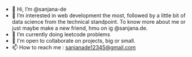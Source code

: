 - 👋 Hi, I’m @sanjana-de
- 👀 I’m interested in web development the most, followed by a little bit of data science from the technical standpoint. To know more about me or just maybe make a new friend, hmu on ig @sanjana.de. 
- 🌱 I’m currently doing leetcode problems
- 💞️ I'm open to collaborate on projects, big or small. 
- 📫 How to reach me : sanjanade12345@gmail.com

<!---
sanjana-de/sanjana-de is a ✨ special ✨ repository because its `README.md` (this file) appears on your GitHub profile.
You can click the Preview link to take a look at your changes.
--->
